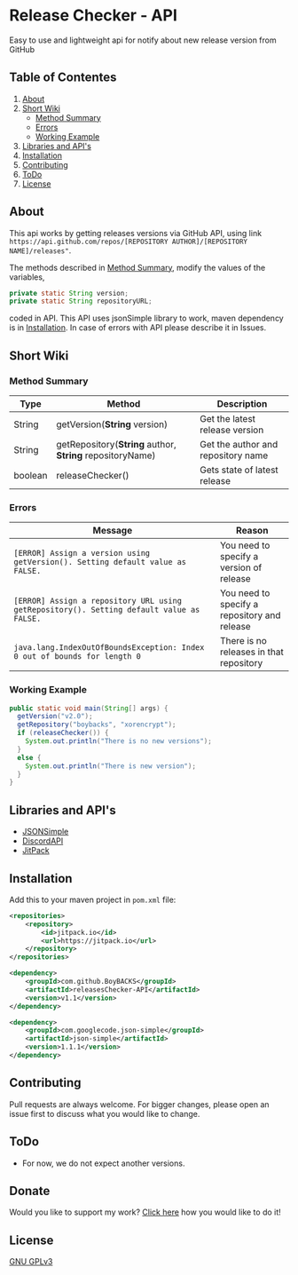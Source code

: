 # Release Checker - API
Easy to use and lightweight api for notify about new release version from GitHub

## Table of Contentes

1. [About](#About)
2. [Short Wiki](#Short-Wiki)
   * [Method Summary](#Method-Summary)
   * [Errors](#Errors)
   * [Working Example](#Working-Example)
3. [Libraries and API's](#Libraries-and-API's)
4. [Installation](#Installation)
5. [Contributing](#contributing)
6. [ToDo](#ToDo)
7. [License](#License)

## About

This api works by getting releases versions via GitHub API, using link 
`https://api.github.com/repos/[REPOSITORY AUTHOR]/[REPOSITORY NAME]/releases"`.

The methods described in [Method Summary](#Method-Summary), modify the values of the variables,
```java
private static String version;
private static String repositoryURL;
```
coded in API. This API uses jsonSimple library to work, maven dependency is in [Installation](#Installation). 
In case of errors with API please describe it in Issues.


## Short Wiki
### Method Summary

| Type    | Method                                                      | Description                        |
|---------|-------------------------------------------------------------|------------------------------------|
| String  | getVersion(**String** version)                              | Get the latest release version     |
| String  | getRepository(**String** author, **String** repositoryName) | Get the author and repository name |
| boolean | releaseChecker()                                            | Gets state of latest release       |


### Errors

| Message                                                                                  | Reason                                       |
|------------------------------------------------------------------------------------------|----------------------------------------------|
| `[ERROR] Assign a version using getVersion(). Setting default value as FALSE.`           | You need to specify a version of release     |
| `[ERROR] Assign a repository URL using getRepository(). Setting default value as FALSE.` | You need to specify a repository and release |
| `java.lang.IndexOutOfBoundsException: Index 0 out of bounds for length 0`                | There is no releases in that repository      |

### Working Example

```java
public static void main(String[] args) {
  getVersion("v2.0");
  getRepository("boybacks", "xorencrypt");
  if (releaseChecker()) {
    System.out.println("There is no new versions");
  }
  else {
    System.out.println("There is new version");
  }
}
```

## Libraries and API's

* [JSONSimple](https://mvnrepository.com/artifact/com.googlecode.json-simple/json-simple)
* [DiscordAPI](https://docs.github.com/)
* [JitPack](https://jitpack.io/)

## Installation
Add this to your maven project in `pom.xml` file:

```xml
<repositories>
    <repository>
        <id>jitpack.io</id>
        <url>https://jitpack.io</url>
    </repository>
</repositories>
```
```xml
<dependency>
    <groupId>com.github.BoyBACKS</groupId>
    <artifactId>releasesChecker-API</artifactId>
    <version>v1.1</version>
</dependency>
```

```xml
<dependency>
    <groupId>com.googlecode.json-simple</groupId>
    <artifactId>json-simple</artifactId>
    <version>1.1.1</version>
</dependency>
```

## Contributing
Pull requests are always welcome. For bigger changes, please open an issue first to discuss what you would like to change.

## ToDo
* For now, we do not expect another versions.

## Donate
Would you like to support my work? [Click here](https://www.buymeacoffee.com/BoyBACKS) how you would like to do it!

## License
[GNU GPLv3](https://choosealicense.com/licenses/gpl-3.0/)
